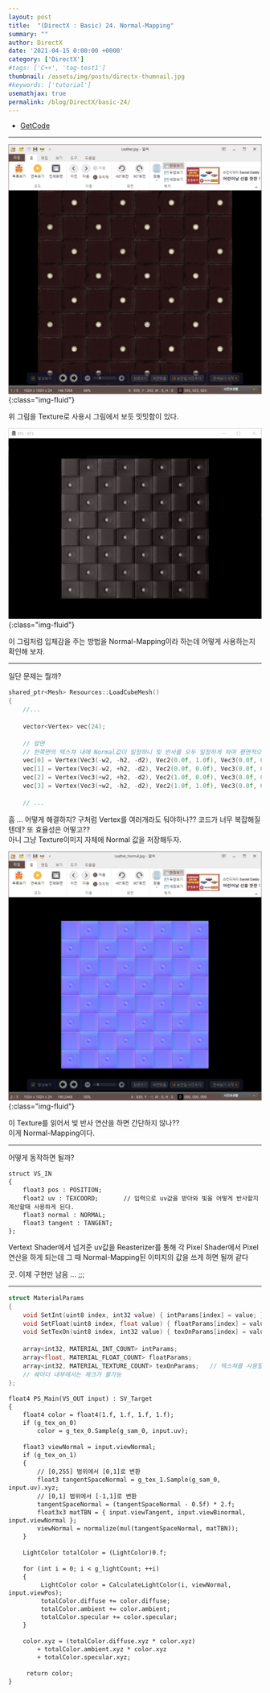 ```yaml
---
layout: post
title:  "(DirectX : Basic) 24. Normal-Mapping"
summary: ""
author: DirectX
date: '2021-04-15 0:00:00 +0000'
category: ['DirectX']
#tags: ['C++', 'tag-test1']
thumbnail: /assets/img/posts/directx-thumnail.jpg
#keywords: ['tutorial']
usemathjax: true
permalink: /blog/DirectX/basic-24/
---
```


* [GetCode](https://github.com/EasyCoding-7/DirectX-Basic/tree/master/16)

---

![](/assets/img/posts/directx/basic-24-1.png){:class="img-fluid"}

위 그림을 Texture로 사용시 그림에서 보듯 밋밋함이 있다.

![](/assets/img/posts/directx/basic-24-2.png){:class="img-fluid"}

이 그림처럼 입체감을 주는 방법을 Normal-Mapping이라 하는데 어떻게 사용하는지 확인해 보자.

---

일단 문제는 뭘까?

```cpp
shared_ptr<Mesh> Resources::LoadCubeMesh()
{
	//...

	vector<Vertex> vec(24);

	// 앞면
    // 한쪽면의 텍스쳐 내에 Normal값이 일정하니 빛 반사를 모두 일정하게 하며 평면적으로 보이게 된다.
	vec[0] = Vertex(Vec3(-w2, -h2, -d2), Vec2(0.0f, 1.0f), Vec3(0.0f, 0.0f, -1.0f), Vec3(1.0f, 0.0f, 0.0f));
	vec[1] = Vertex(Vec3(-w2, +h2, -d2), Vec2(0.0f, 0.0f), Vec3(0.0f, 0.0f, -1.0f), Vec3(1.0f, 0.0f, 0.0f));
	vec[2] = Vertex(Vec3(+w2, +h2, -d2), Vec2(1.0f, 0.0f), Vec3(0.0f, 0.0f, -1.0f), Vec3(1.0f, 0.0f, 0.0f));
	vec[3] = Vertex(Vec3(+w2, -h2, -d2), Vec2(1.0f, 1.0f), Vec3(0.0f, 0.0f, -1.0f), Vec3(1.0f, 0.0f, 0.0f));

    // ...
```

흠 ... 어떻게 해결하지? 구처럼 Vertex를 여러개라도 둬야하나?? 코드가 너무 복잡해질텐데? 또 효율성은 어떻고??<br>
아니 그냥 Texture이미지 자체에 Normal 값을 저장해두자.

![](/assets/img/posts/directx/basic-24-3.png){:class="img-fluid"}

이 Texture를 읽어서 빛 반사 연산을 하면 간단하지 않나??<br>
이게 Normal-Mapping이다.

---

어떻게 동작하면 될까?

```
struct VS_IN
{
    float3 pos : POSITION;
    float2 uv : TEXCOORD;       // 입력으로 uv값을 받아와 빛을 어떻게 반사할지 계산할때 사용하게 된다.
    float3 normal : NORMAL;
    float3 tangent : TANGENT;
};
```

Vertext Shader에서 넘겨준 uv값을 Reasterizer를 통해 각 Pixel Shader에서 Pixel연산을 하게 되는데 그 때 Normal-Mapping된 이미지의 값을 쓰게 하면 될꺼 같다

굿. 이제 구현만 남음 ... ;;;

---

```cpp
struct MaterialParams
{
	void SetInt(uint8 index, int32 value) { intParams[index] = value; }
	void SetFloat(uint8 index, float value) { floatParams[index] = value; }
	void SetTexOn(uint8 index, int32 value) { texOnParams[index] = value; }

	array<int32, MATERIAL_INT_COUNT> intParams;
	array<float, MATERIAL_FLOAT_COUNT> floatParams;
	array<int32, MATERIAL_TEXTURE_COUNT> texOnParams;   // 텍스쳐를 사용할 것인가 체크
    // 쉐이더 내부에서는 체크가 불가능
};
```

```
float4 PS_Main(VS_OUT input) : SV_Target
{
    float4 color = float4(1.f, 1.f, 1.f, 1.f);
    if (g_tex_on_0)
        color = g_tex_0.Sample(g_sam_0, input.uv);

    float3 viewNormal = input.viewNormal;
    if (g_tex_on_1)
    {
        // [0,255] 범위에서 [0,1]로 변환
        float3 tangentSpaceNormal = g_tex_1.Sample(g_sam_0, input.uv).xyz;
        // [0,1] 범위에서 [-1,1]로 변환
        tangentSpaceNormal = (tangentSpaceNormal - 0.5f) * 2.f;
        float3x3 matTBN = { input.viewTangent, input.viewBinormal, input.viewNormal };
        viewNormal = normalize(mul(tangentSpaceNormal, matTBN));
    }

    LightColor totalColor = (LightColor)0.f;

    for (int i = 0; i < g_lightCount; ++i)
    {
         LightColor color = CalculateLightColor(i, viewNormal, input.viewPos);
         totalColor.diffuse += color.diffuse;
         totalColor.ambient += color.ambient;
         totalColor.specular += color.specular;
    }

    color.xyz = (totalColor.diffuse.xyz * color.xyz)
        + totalColor.ambient.xyz * color.xyz
        + totalColor.specular.xyz;

     return color;
}
````